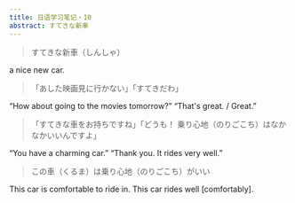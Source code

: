 ```yaml
---
title: 日语学习笔记・10
abstract: すてきな新車
---
```




> すてきな新車（しんしゃ）

a nice new car.

> 「あした映画見に行かない」「すてきだわ」

“How about going to the movies tomorrow?” “That's great. / Great.”

> 「すてきな車をお持ちですね」「どうも！ 乗り心地（のりごこち）はなかなかいいんですよ」

“You have a charming car.” “Thank you. It rides very well.”

> この車（くるま）は乗り心地（のりごこち）がいい

This car is comfortable to ride in. This car rides well [comfortably].

